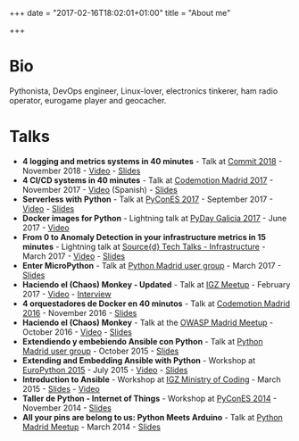 +++
date = "2017-02-16T18:02:01+01:00"
title = "About me"

+++

# Bio

Pythonista, DevOps engineer, Linux-lover, electronics tinkerer, ham radio operator, eurogame player and geocacher.

# Talks

- **4 logging and metrics systems in 40 minutes** - Talk at [Commit 2018](https://2018.commit-conf.com/) - November 2018 - [Video](https://www.youtube.com/watch?v=IlfeNpLLpXs) - [Slides](https://speakerdeck.com/lekum/4-logging-and-metrics-systems-in-40-minutes)
- **4 CI/CD systems in 40 minutes** - Talk at [Codemotion Madrid 2017](https://2017.codemotion.es/agenda.html#5649626120060928/5321022534320128) - November 2017 - [Video](https://www.youtube.com/watch?v=ktldSQC0-lU) (Spanish) - [Slides](https://speakerdeck.com/lekum/cd-systems-in-40-minutes)
- **Serverless with Python** - Talk at [PyConES 2017](https://2017.es.pycon.org/es/) - September 2017 - [Video](https://www.youtube.com/watch?v=2FhVU9qIuhE) - [Slides](https://speakerdeck.com/lekum/serverless-with-python)
- **Docker images for Python** - Lightning talk at [PyDay Galicia 2017](https://pyday2017.python-vigo.es/es/) - June 2017 - [Video](http://pyvideo.org/pyday-galicia-2017/lightning-talks-2-docker-image-for-python.html)
- **From 0 to Anomaly Detection in your infrastructure metrics in 15 minutes** - Lightning talk at [Source{d} Tech Talks - Infrastructure](http://talks.sourced.tech/infra-2017/) - March 2017 - [Video](https://www.youtube.com/watch?v=MIK5YZaTmhc) - [Slides](https://speakerdeck.com/lekum/from-0-to-anomaly-detection-in-your-infrastructure-metrics-in-15-minutes)
- **Enter MicroPython** - Talk at [Python Madrid user group](https://www.meetup.com/es-ES/Madrid-Python-Meetup/events/238237895/) - March 2017 - [Slides](https://speakerdeck.com/lekum/enter-micropython)
- **Haciendo el (Chaos) Monkey - Updated** - Talk at [IGZ Meetup](http://www.intelygenz.es/haciendo-chaos-monkey-teoria-practica/) - February 2017 - [Video](https://www.youtube.com/watch?v=Vkn8UCcjZUE) - [Interview](https://bbvaopen4u.com/es/actualidad/chaos-monkey-la-herramienta-que-provoca-pequenos-fallos-para-evitar-otros-mayores)
- **4 orquestadores de Docker en 40 minutos** - Talk at [Codemotion Madrid 2016](https://2016.codemotion.es/agenda.html#5732408326356992/83544007) - November 2016 - [Slides](https://speakerdeck.com/lekum/4-orquestadores-de-docker-en-40-minutos)
- **Haciendo el (Chaos) Monkey** - Talk at the [OWASP Madrid Meetup](https://www.meetup.com/es-ES/OWASP-Madrid/) - October 2016 - [Video](https://youtu.be/1jeTZPWTCoE?t=81) - [Slides](http://slides.com/alejandroguiraorodriguez/haciendo-el-chaos-monkey)
- **Extendiendo y embebiendo Ansible con Python** - Talk at [Python Madrid user group](http://www.python-madrid.es/meetings/reunion-octubre-2015-python-madrid/) - October 2015 - [Slides](http://slides.com/alejandroguiraorodriguez/ee-ansible-con-python/#/)
- **Extending and Embedding Ansible with Python** - Workshop at [EuroPython 2015](https://ep2015.europython.eu/conference/talks/extending-and-embedding-ansible-with-python) - July 2015 - [Video](https://www.youtube.com/watch?v=qLoBHbVb0Fw) - [Slides](http://slides.com/alejandroguiraorodriguez/ee-ansible-with-python#/)
- **Introduction to Ansible** - Workshop at [IGZ Ministry of Coding](http://www.intelygenz.com/es/notas-de-prensa/173/ministryofcoding-una-introduccion-ansible-una-reflexion-sobre-pereza) - March 2015 - [Slides](http://slides.com/alejandroguiraorodriguez/introduction-to-ansible) - [Video](https://www.youtube.com/watch?v=ut8aoPA5-G4)
- **Taller de Python - Internet of Things** - Workshop at [PyConES 2014](http://2014.es.pycon.org/talks#sabado-s4-10:00) - November 2014 - [Slides](http://2014.es.pycon.org/static/talks/Taller%20Python%20-%20Internet%20Of%20Things%20-%20Samuel%20de%20Ancos%20y%20Alejandro%20Guirao.pdf)
- **All your pins are belong to us: Python Meets Arduino** - Talk at [Python Madrid Meetup](http://www.python-madrid.es/meetings/reunion-marzo-2014-python-madrid/) - March 2014 - [Slides](https://speakerdeck.com/lekum/all-your-pins-are-belong-to-us-python-meets-arduino)
